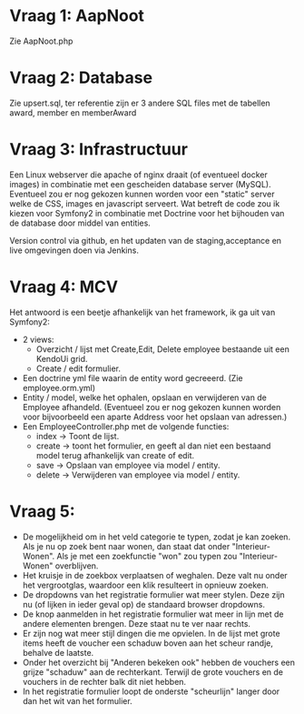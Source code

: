 # Vraag 1: AapNoot
Zie AapNoot.php

# Vraag 2: Database
Zie upsert.sql, ter referentie zijn er 3 andere SQL files met de tabellen award, member en memberAward

# Vraag 3: Infrastructuur
Een Linux webserver die apache of nginx draait (of eventueel docker images) in combinatie met een gescheiden database server (MySQL). Eventueel zou er nog gekozen kunnen worden voor een "static" server welke de CSS, images en javascript serveert.
Wat betreft de code zou ik kiezen voor Symfony2 in combinatie met Doctrine voor het bijhouden van de database door middel van entities.

Version control via github, en het updaten van de staging,acceptance en live omgevingen doen via Jenkins.

# Vraag 4: MCV
Het antwoord is een beetje afhankelijk van het framework, ik ga uit van Symfony2:
- 2 views: 
  * Overzicht / lijst met Create,Edit, Delete employee bestaande uit een KendoUi grid.
  * Create / edit formulier.
- Een doctrine yml file waarin de entity word gecreeerd. (Zie employee.orm.yml)
- Entity / model, welke het ophalen, opslaan en verwijderen van de Employee afhandeld. (Eventueel zou er nog gekozen kunnen worden voor bijvoorbeeld een aparte Address voor het opslaan van adressen.)
- Een EmployeeController.php met de volgende functies:
  * index -> Toont de lijst.
  * create -> toont het formulier, en geeft al dan niet een bestaand model terug afhankelijk van create of edit.
  * save ->  Opslaan van employee via model / entity.
  * delete -> Verwijderen van employee via model / entity.

# Vraag 5: 
* De mogelijkheid om in het veld categorie te typen, zodat je kan zoeken. Als je nu op zoek bent naar wonen, dan staat dat onder "Interieur-Wonen". Als je met een zoekfunctie "won" zou typen zou "Interieur-Wonen" overblijven.
* Het kruisje in de zoekbox verplaatsen of weghalen. Deze valt nu onder het vergrootglas, waardoor een klik resulteert in opnieuw zoeken.
* De dropdowns van het registratie formulier wat meer stylen. Deze zijn nu (of lijken in ieder geval op) de standaard browser dropdowns.
* De knop aanmelden in het registratie formulier wat meer in lijn met de andere elementen brengen. Deze staat nu te ver naar rechts.
* Er zijn nog wat meer stijl dingen die me opvielen. In de lijst met grote items heeft de voucher een schaduw boven aan het scheur randje, behalve de laatste.
* Onder het overzicht bij "Anderen bekeken ook" hebben de vouchers een grijze "schaduw" aan de rechterkant. Terwijl de grote vouchers en de vouchers in de rechter balk dit niet hebben.
* In het registratie formulier loopt de onderste "scheurlijn" langer door dan het wit van het formulier.


